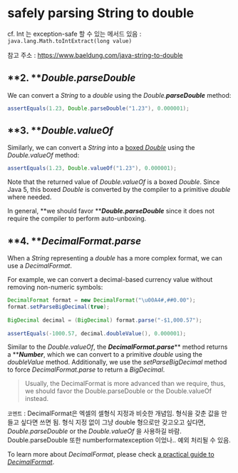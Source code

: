 # safely parsing String to double

cf. Int 는 exception-safe 할 수 있는 메서드 있음 : `java.lang.Math.toIntExtract(long value)`

참고 주소 : https://www.baeldung.com/java-string-to-double

## **2. **_**Double.parseDouble**_

We can convert a _String_ to a _double_ using the _Double.**parseDouble**_ method:

```java
assertEquals(1.23, Double.parseDouble("1.23"), 0.000001);
```

## **3. **_**Double.valueOf**_

Similarly, we can convert a _String_ into a [boxed _Double_](https://www.baeldung.com/java-generics#generics-primitive-data-types) using the _Double.valueOf_ method:

```java
assertEquals(1.23, Double.valueOf("1.23"), 0.000001);
```

Note that the returned value of _Double.valueOf_ is a boxed _Double_. Since Java 5, this boxed _Double_ is converted by the compiler to a primitive _double_ where needed.

In general, **we should favor **_**Double.parseDouble**_ since it does not require the compiler to perform auto-unboxing.

## **4. **_**DecimalFormat.parse**_

When a _String_ representing a _double_ has a more complex format, we can use a _DecimalFormat_.

For example, we can convert a decimal-based currency value without removing non-numeric symbols:

```java
DecimalFormat format = new DecimalFormat("\u00A4#,##0.00");
format.setParseBigDecimal(true);
 
BigDecimal decimal = (BigDecimal) format.parse("-$1,000.57");
 
assertEquals(-1000.57, decimal.doubleValue(), 0.000001);
```

Similar to the _Double.valueOf_, the _**DecimalFormat.parse**_** method returns a **_**Number**_, which we can convert to a primitive _double_ using the _doubleValue_ method. Additionally, we use the _setParseBigDecimal_ method to force _DecimalFormat.parse_ to return a _BigDecimal_.

> Usually, the DecimalFormat is more advanced than we require, thus, we should favor the Double.parseDouble or the Double.valueOf instead.

`코멘트` : DecimalFormat은 엑셀의 셀형식 지정과 비슷한 개념임. 형식을 갖춘 값을 만들고 싶다면 쓰면 됨. 형식 지정 없이 그냥 double 형으로만 갖고오고 싶다면, _Double.parseDouble_ or the _Double.valueOf_ 을 사용하길 바람. Double.parseDouble 또한 numberformatexception 이었나.. 예외 처리될 수 있음.

To learn more about _DecimalFormat_, please check [a practical guide to _DecimalFormat_](https://www.baeldung.com/java-decimalformat).
